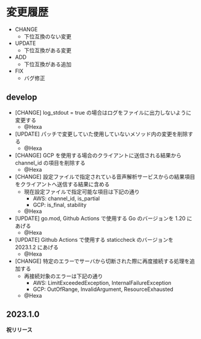 # 変更履歴

- CHANGE
    - 下位互換のない変更
- UPDATE
    - 下位互換がある変更
- ADD
    - 下位互換がある追加
- FIX
    - バグ修正

## develop

- [CHANGE] log_stdout = true の場合はログをファイルに出力しないように変更する
    - @Hexa
- [UPDATE] パッチで変更していた使用していないメソッド内の変更を削除する
    - @Hexa
- [CHANGE] GCP を使用する場合のクライアントに送信される結果から channel_id の項目を削除する
    - @Hexa
- [CHANGE] 設定ファイルで指定されている音声解析サービスからの結果項目をクライアントへ送信する結果に含める
    - 現在設定ファイルで指定可能な項目は下記の通り
        - AWS: channel_id, is_partial
        - GCP: is_final, stability
    - @Hexa
- [UPDATE] go.mod, Github Actions で使用する Go のバージョンを 1.20 にあげる
    - @Hexa
- [UPDATE] Github Actions で使用する staticcheck のバージョンを 2023.1.2 にあげる
    - @Hexa
- [CHANGE] 特定のエラーでサーバから切断された際に再度接続する処理を追加する
    - 再接続対象のエラーは下記の通り
        - AWS: LimitExceededException, InternalFailureException
        - GCP: OutOfRange, InvalidArgument, ResourceExhausted
    - @Hexa


## 2023.1.0

**祝リリース**

